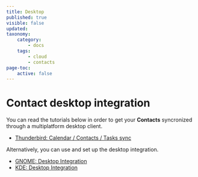 ```yaml
---
title: Desktop
published: true
visible: false
updated:
taxonomy:
    category:
        - docs
    tags:
        - cloud
        - contacts
page-toc:
    active: false
---
```


# Contact desktop integration

You can read the tutorials below in order to get your **Contacts** syncronized through a multiplatform desktop client.

- [Thunderbird: Calendar / Contacts / Tasks sync](/tutorials/cloud/clients/desktop/multiplatform/thunderbird-calendar-contacts)

Alternatively, you can use and set up the desktop integration.

 - [GNOME: Desktop Integration](/tutorials/cloud/clients/desktop/gnu-linux/gnome-desktop-integration)
 - [KDE: Desktop Integration](/tutorials/cloud/clients/desktop/gnu-linux/kde-desktop-integration)
